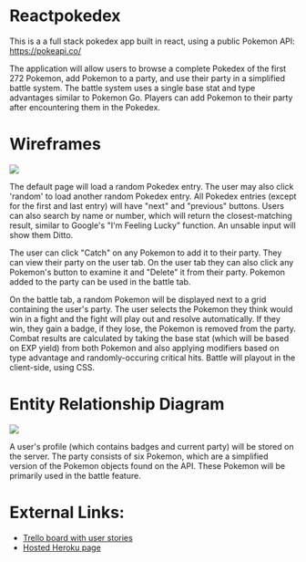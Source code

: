 # Reactpokedex
This is a a full stack pokedex app built in react, using a public Pokemon API: https://pokeapi.co/

The application will allow users to browse a complete Pokedex of the first 272 Pokemon, add Pokemon to a party, and use their party in a simplified battle system. The battle system uses a single base stat and type advantages similar to Pokemon Go. Players can add Pokemon to their party after encountering them in the Pokedex.

# Wireframes
![](https://i.imgur.com/cAF2VqY.jpg)

The default page will load a random Pokedex entry. The user may also click 'random' to load another random Pokedex entry. All Pokedex entries (except for the first and last entry) will have "next" and "previous" buttons. Users can also search by name or number, which will return the closest-matching result, similar to Google's "I'm Feeling Lucky" function. An unsable input will show them Ditto.

The user can click "Catch" on any Pokemon to add it to their party. They can view their party on the user tab. On the user tab they can also click any Pokemon's button to examine it and "Delete" it from their party. Pokemon added to the party can be used in the battle tab.

On the battle tab, a random Pokemon will be displayed next to a grid containing the user's party. The user selects the Pokemon they think would win in a fight and the fight will play out and resolve automatically. If they win, they gain a badge, if they lose, the Pokemon is removed from the party. Combat results are calculated by taking the base stat (which will be based on EXP yield) from both Pokemon and also applying modifiers based on type advantage and randomly-occuring critical hits. Battle will playout in the client-side, using CSS.

# Entity Relationship Diagram
![](https://i.imgur.com/DCYFeJs.jpg)

A user's profile (which contains badges and current party) will be stored on the server. The party consists of six Pokemon, which are a simplified version of the Pokemon objects found on the API. These Pokemon will be primarily used in the battle feature. 

# External Links:
* [Trello board with user stories](https://trello.com/b/OajpLWGV/reactpokedex)
* [Hosted Heroku page](http://kantokalos.herokuapp.com/)
